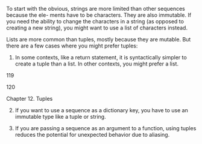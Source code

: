 To start with the obvious, strings are more limited than other sequences because the ele- ments have to be characters. They are also immutable. If you need the ability to change the characters in a string (as opposed to creating a new string), you might want to use a list of characters instead.

Lists are more common than tuples, mostly because they are mutable. But there are a few cases where you might prefer tuples:

1. In some contexts, like a return statement, it is syntactically simpler to create a tuple than a list. In other contexts, you might prefer a list.

119

120

Chapter 12. Tuples

2. If you want to use a sequence as a dictionary key, you have to use an immutable type like a tuple or string.

3. If you are passing a sequence as an argument to a function, using tuples reduces the potential for unexpected behavior due to aliasing.